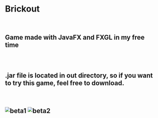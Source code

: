 <h1>Brickout</h1>

<br><h2>Game made with JavaFX and FXGL in my free time<h2><br>
<p>.jar file is located in out directory, so if you want to try this game, feel free to download.</p><br>

  
![beta1](https://user-images.githubusercontent.com/65417684/111184640-71ce8e80-85b1-11eb-808e-b8ac05f5fea6.png)
![beta2](https://user-images.githubusercontent.com/65417684/111184749-9165b700-85b1-11eb-98f6-d21e498a5bca.png)
